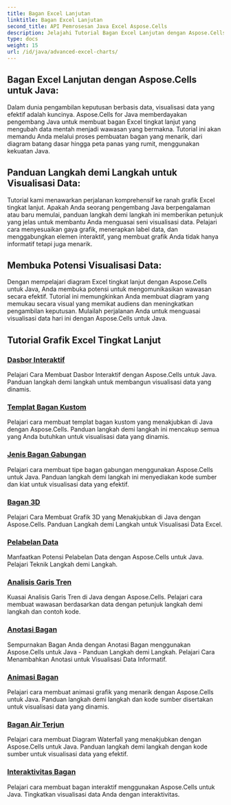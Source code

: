 ```yaml
---
title: Bagan Excel Lanjutan
linktitle: Bagan Excel Lanjutan
second_title: API Pemrosesan Java Excel Aspose.Cells
description: Jelajahi Tutorial Bagan Excel Lanjutan dengan Aspose.Cells untuk Java. Tingkatkan keterampilan visualisasi data Anda selangkah demi selangkah. Kuasai pembuatan bagan hari ini!
type: docs
weight: 15
url: /id/java/advanced-excel-charts/
---
```


## Bagan Excel Lanjutan dengan Aspose.Cells untuk Java:

Dalam dunia pengambilan keputusan berbasis data, visualisasi data yang efektif adalah kuncinya. Aspose.Cells for Java memberdayakan pengembang Java untuk membuat bagan Excel tingkat lanjut yang mengubah data mentah menjadi wawasan yang bermakna. Tutorial ini akan memandu Anda melalui proses pembuatan bagan yang menarik, dari diagram batang dasar hingga peta panas yang rumit, menggunakan kekuatan Java.

## Panduan Langkah demi Langkah untuk Visualisasi Data:

Tutorial kami menawarkan perjalanan komprehensif ke ranah grafik Excel tingkat lanjut. Apakah Anda seorang pengembang Java berpengalaman atau baru memulai, panduan langkah demi langkah ini memberikan petunjuk yang jelas untuk membantu Anda menguasai seni visualisasi data. Pelajari cara menyesuaikan gaya grafik, menerapkan label data, dan menggabungkan elemen interaktif, yang membuat grafik Anda tidak hanya informatif tetapi juga menarik.

## Membuka Potensi Visualisasi Data:

Dengan mempelajari diagram Excel tingkat lanjut dengan Aspose.Cells untuk Java, Anda membuka potensi untuk mengomunikasikan wawasan secara efektif. Tutorial ini memungkinkan Anda membuat diagram yang memukau secara visual yang memikat audiens dan meningkatkan pengambilan keputusan. Mulailah perjalanan Anda untuk menguasai visualisasi data hari ini dengan Aspose.Cells untuk Java.

## Tutorial Grafik Excel Tingkat Lanjut
### [Dasbor Interaktif](./interactive-dashboards/)
Pelajari Cara Membuat Dasbor Interaktif dengan Aspose.Cells untuk Java. Panduan langkah demi langkah untuk membangun visualisasi data yang dinamis.
### [Templat Bagan Kustom](./custom-chart-templates/)
Pelajari cara membuat templat bagan kustom yang menakjubkan di Java dengan Aspose.Cells. Panduan langkah demi langkah ini mencakup semua yang Anda butuhkan untuk visualisasi data yang dinamis.
### [Jenis Bagan Gabungan](./combined-chart-types/)
Pelajari cara membuat tipe bagan gabungan menggunakan Aspose.Cells untuk Java. Panduan langkah demi langkah ini menyediakan kode sumber dan kiat untuk visualisasi data yang efektif.
### [Bagan 3D](./3d-charts/)
Pelajari Cara Membuat Grafik 3D yang Menakjubkan di Java dengan Aspose.Cells. Panduan Langkah demi Langkah untuk Visualisasi Data Excel.
### [Pelabelan Data](./data-labeling/)
Manfaatkan Potensi Pelabelan Data dengan Aspose.Cells untuk Java. Pelajari Teknik Langkah demi Langkah.
### [Analisis Garis Tren](./trendline-analysis/)
Kuasai Analisis Garis Tren di Java dengan Aspose.Cells. Pelajari cara membuat wawasan berdasarkan data dengan petunjuk langkah demi langkah dan contoh kode.
### [Anotasi Bagan](./chart-annotations/)
Sempurnakan Bagan Anda dengan Anotasi Bagan menggunakan Aspose.Cells untuk Java - Panduan Langkah demi Langkah. Pelajari Cara Menambahkan Anotasi untuk Visualisasi Data Informatif.
### [Animasi Bagan](./chart-animation/)
Pelajari cara membuat animasi grafik yang menarik dengan Aspose.Cells untuk Java. Panduan langkah demi langkah dan kode sumber disertakan untuk visualisasi data yang dinamis.
### [Bagan Air Terjun](./waterfall-charts/)
Pelajari cara membuat Diagram Waterfall yang menakjubkan dengan Aspose.Cells untuk Java. Panduan langkah demi langkah dengan kode sumber untuk visualisasi data yang efektif.
### [Interaktivitas Bagan](./chart-interactivity/)
Pelajari cara membuat bagan interaktif menggunakan Aspose.Cells untuk Java. Tingkatkan visualisasi data Anda dengan interaktivitas.